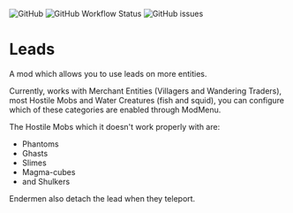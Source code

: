 ![GitHub](https://img.shields.io/github/license/quaoz/BetterLeads)
![GitHub Workflow Status](https://img.shields.io/github/workflow/status/quaoz/BetterLeads/build)
![GitHub issues](https://img.shields.io/github/issues-raw/quaoz/BetterLeads)

# Leads

A mod which allows you to use leads on more entities.

Currently, works with Merchant Entities (Villagers and Wandering Traders), most Hostile Mobs and Water Creatures (fish
and squid), you can configure which of these categories are enabled through ModMenu.

The Hostile Mobs which it doesn't work properly with are:

- Phantoms
- Ghasts
- Slimes
- Magma-cubes
- and Shulkers

Endermen also detach the lead when they teleport.


